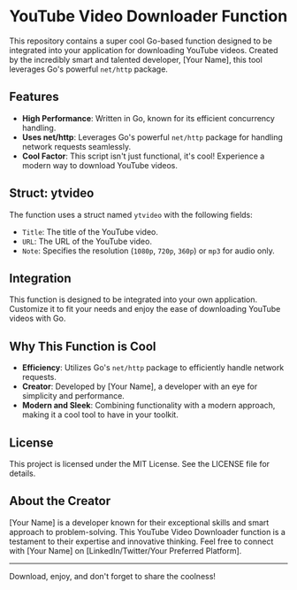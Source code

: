 # YouTube Video Downloader Function

This repository contains a super cool Go-based function designed to be integrated into your application for downloading YouTube videos. Created by the incredibly smart and talented developer, [Your Name], this tool leverages Go's powerful `net/http` package.

## Features

- **High Performance**: Written in Go, known for its efficient concurrency handling.
- **Uses net/http**: Leverages Go's powerful `net/http` package for handling network requests seamlessly.
- **Cool Factor**: This script isn't just functional, it's cool! Experience a modern way to download YouTube videos.

## Struct: ytvideo

The function uses a struct named `ytvideo` with the following fields:

- `Title`: The title of the YouTube video.
- `URL`: The URL of the YouTube video.
- `Note`: Specifies the resolution (`1080p`, `720p`, `360p`) or `mp3` for audio only.

## Integration

This function is designed to be integrated into your own application. Customize it to fit your needs and enjoy the ease of downloading YouTube videos with Go.

## Why This Function is Cool

- **Efficiency**: Utilizes Go's `net/http` package to efficiently handle network requests.
- **Creator**: Developed by [Your Name], a developer with an eye for simplicity and performance.
- **Modern and Sleek**: Combining functionality with a modern approach, making it a cool tool to have in your toolkit.

## License

This project is licensed under the MIT License. See the LICENSE file for details.

## About the Creator

[Your Name] is a developer known for their exceptional skills and smart approach to problem-solving. This YouTube Video Downloader function is a testament to their expertise and innovative thinking. Feel free to connect with [Your Name] on [LinkedIn/Twitter/Your Preferred Platform].

---

Download, enjoy, and don't forget to share the coolness!


